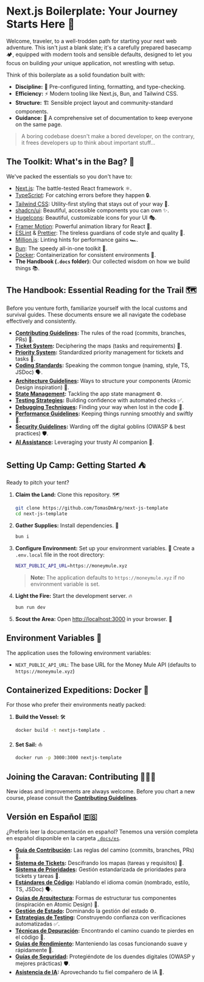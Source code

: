 # Next.js Boilerplate: Your Journey Starts Here 🚀

Welcome, traveler, to a well-trodden path for starting your next web adventure. This isn't just a blank slate; it's a carefully prepared basecamp 🏕️, equipped with modern tools and sensible defaults, designed to let you focus on building _your_ unique application, not wrestling with setup.

Think of this boilerplate as a solid foundation built with:

- **Discipline:** 🧐 Pre-configured linting, formatting, and type-checking.
- **Efficiency:** ⚡ Modern tooling like Next.js, Bun, and Tailwind CSS.
- **Structure:** 🏗️ Sensible project layout and community-standard components.
- **Guidance:** 🧭 A comprehensive set of documentation to keep everyone on the same page.

> A boring codebase doesn't make a bored developer, on the contrary, it frees developers up to think about important stuff...

## The Toolkit: What's in the Bag? 🎒

We've packed the essentials so you don't have to:

- [Next.js](https://nextjs.org/): The battle-tested React framework ⚛️.
- [TypeScript](https://www.typescriptlang.org/): For catching errors before they happen 🔒.
- [Tailwind CSS](https://tailwindcss.com/): Utility-first styling that stays out of your way 🎨.
- [shadcn/ui](https://ui.shadcn.com/): Beautiful, accessible components you can own ✨.
- [HugeIcons](https://hugeicons.com/): Beautiful, customizable icons for your UI 🎭.
- [Framer Motion](https://www.framer.com/motion/): Powerful animation library for React 🌊.
- [ESLint](https://eslint.org/) & [Prettier](https://prettier.io/): The tireless guardians of code style and quality 🧹.
- [Million.js](https://million.js.org/): Linting hints for performance gains 🏎️.
- [Bun](https://bun.sh/): The speedy all-in-one toolkit 🐇.
- [Docker](https://www.docker.com/): Containerization for consistent environments 🐳.
- **The Handbook (`.docs` folder):** Our collected wisdom on how we build things 📚.

## The Handbook: Essential Reading for the Trail 🗺️

Before you venture forth, familiarize yourself with the local customs and survival guides. These documents ensure we all navigate the codebase effectively and consistently.

- **[Contributing Guidelines](./.docs/CONTRIBUTING.md):** The rules of the road (commits, branches, PRs) 🤝.
- **[Ticket System](./.docs/TICKET_SYSTEM.md):** Deciphering the maps (tasks and requirements) 🎫.
- **[Priority System](./.docs/PRIORITY_SYSTEM.md):** Standardized priority management for tickets and tasks 🎯.
- **[Coding Standards](./.docs/CODING_STANDARDS.md):** Speaking the common tongue (naming, style, TS, JSDoc) 🗣️.
- **[Architecture Guidelines](./.docs/ARCHITECTURE.md):** Ways to structure your components (Atomic Design inspiration) 🧱.
- **[State Management](./.docs/STATE_MANAGEMENT.md):** Tackling the app state managment ⚙️.
- **[Testing Strategies](./.docs/TESTING.md):** Building confidence with automated checks ✅.
- **[Debugging Techniques](./.docs/DEBUGGING.md):** Finding your way when lost in the code 🔦.
- **[Performance Guidelines](./.docs/PERFORMANCE.md):** Keeping things running smoothly and swiftly 💨.
- **[Security Guidelines](./.docs/SECURITY.md):** Warding off the digital goblins (OWASP & best practices) 🛡️.
- **[AI Assistance](./.docs/AI_ASSISTANCE.md):** Leveraging your trusty AI companion 🤖.

## Setting Up Camp: Getting Started ⛺

Ready to pitch your tent?

1.  **Claim the Land:** Clone this repository. 🗺️
    ```bash
    git clone https://github.com/TomasDmArg/next-js-template
    cd next-js-template
    ```
2.  **Gather Supplies:** Install dependencies. 🎒
    ```bash
    bun i
    ```
3.  **Configure Environment:** Set up your environment variables. 🔧
    Create a `.env.local` file in the root directory:

    ```bash
    NEXT_PUBLIC_API_URL=https://moneymule.xyz
    ```

    > **Note:** The application defaults to `https://moneymule.xyz` if no environment variable is set.

4.  **Light the Fire:** Start the development server. 🔥
    ```bash
    bun run dev
    ```
5.  **Scout the Area:** Open [http://localhost:3000](http://localhost:3000) in your browser. 👀

## Environment Variables 🔧

The application uses the following environment variables:

- `NEXT_PUBLIC_API_URL`: The base URL for the Money Mule API (defaults to `https://moneymule.xyz`)

## Containerized Expeditions: Docker 🐳

For those who prefer their environments neatly packed:

1.  **Build the Vessel:** 🛠️
    ```bash
    docker build -t nextjs-template .
    ```
2.  **Set Sail:** ⛵
    ```bash
    docker run -p 3000:3000 nextjs-template
    ```

## Joining the Caravan: Contributing 🧑‍🤝‍🧑

New ideas and improvements are always welcome. Before you chart a new course, please consult the **[Contributing Guidelines](./.docs/CONTRIBUTING.md)**.

## Versión en Español 🇪🇸

¿Preferís leer la documentación en español? Tenemos una versión completa en español disponible en la carpeta [`.docs/es`](./.docs/es).

- **[Guía de Contribución](./.docs/es/CONTRIBUTING.md):** Las reglas del camino (commits, branches, PRs) 🤝.
- **[Sistema de Tickets](./.docs/es/TICKET_SYSTEM.md):** Descifrando los mapas (tareas y requisitos) 🎫.
- **[Sistema de Prioridades](./.docs/es/PRIORITY_SYSTEM.md):** Gestión estandarizada de prioridades para tickets y tareas 🎯.
- **[Estándares de Código](./.docs/es/CODING_STANDARDS.md):** Hablando el idioma común (nombrado, estilo, TS, JSDoc) 🗣️.
- **[Guías de Arquitectura](./.docs/es/ARCHITECTURE.md):** Formas de estructurar tus componentes (inspiración en Atomic Design) 🧱.
- **[Gestión de Estado](./.docs/es/STATE_MANAGEMENT.md):** Dominando la gestión del estado ⚙️.
- **[Estrategias de Testing](./.docs/es/TESTING.md):** Construyendo confianza con verificaciones automatizadas ✅.
- **[Técnicas de Depuración](./.docs/es/DEBUGGING.md):** Encontrando el camino cuando te pierdes en el código 🔦.
- **[Guías de Rendimiento](./.docs/es/PERFORMANCE.md):** Manteniendo las cosas funcionando suave y rápidamente 💨.
- **[Guías de Seguridad](./.docs/es/SECURITY.md):** Protegiéndote de los duendes digitales (OWASP y mejores prácticas) 🛡️.
- **[Asistencia de IA](./.docs/es/AI_ASSISTANCE.md):** Aprovechando tu fiel compañero de IA 🤖.
